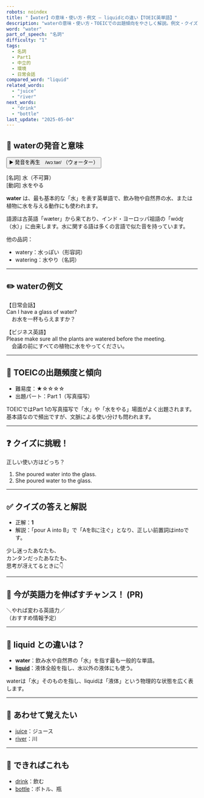 ```yaml
---
robots: noindex
title: "【water】の意味・使い方・例文 ― liquidとの違い【TOEIC英単語】"
description: "waterの意味・使い方・TOEICでの出題傾向をやさしく解説。例文・クイズ付きでliquidとの違いもわかりやすく学べます。"
word: "water"
part_of_speech: "名詞"
difficulty: "1"
tags:
  - 名詞
  - Part1
  - 中立的
  - 環境
  - 日常会話
compared_word: "liquid"
related_words:
  - "juice"
  - "river"
next_words:
  - "drink"
  - "bottle"
last_update: "2025-05-04"
---
```


## 🔰 waterの発音と意味

<button class="play-audio" onclick="playTTS('water')">
  <span class="play-audio-main">
    ▶️ 発音を再生　/wɔːtər/
  </span>
  <span class="play-audio-sub">
    （ウォーター）
  </span>
</button>

[名詞] 水（不可算）  
[動詞] 水をやる

**water** は、最も基本的な「水」を表す英単語で、飲み物や自然界の水、または植物に水を与える動作にも使われます。

語源は古英語「wæter」から来ており、インド・ヨーロッパ祖語の「wódr̥（水）」に由来します。水に関する語は多くの言語で似た音を持っています。

他の品詞：  
- watery：水っぽい（形容詞）
- watering：水やり（名詞）

---

## ✏️ waterの例文

【日常会話】  
Can I have a glass of water?  
　お水を一杯もらえますか？

【ビジネス英語】  
Please make sure all the plants are watered before the meeting.  
　会議の前にすべての植物に水をやってください。

---

## 🎯 TOEICの出題頻度と傾向

- 難易度：★☆☆☆☆
- 出題パート：Part 1（写真描写）

TOEICではPart 1の写真描写で「水」や「水をやる」場面がよく出題されます。基本語なので頻出ですが、文脈による使い分けも問われます。

---

## ❓ クイズに挑戦！

正しい使い方はどっち？

1. She poured water into the glass.  
2. She poured water to the glass.

---

## ✅ クイズの答えと解説

- 正解：**1**
- 解説：「pour A into B」で「AをBに注ぐ」となり、正しい前置詞はintoです。

少し迷ったあなたも、  
カンタンだったあなたも、  
思考が冴えてるときに👇️

---

## 🚀 今が英語力を伸ばすチャンス！ (PR)

<div class="info-center">
＼やれば変わる英語力／<br>  
（おすすめ情報予定）
</div>

---

## 🤔  liquid との違いは？

- **water**：飲み水や自然界の「水」を指す最も一般的な単語。
- **[liquid](/word/liquid)**：液体全般を指し、水以外の液体にも使う。

waterは「水」そのものを指し、liquidは「液体」という物理的な状態を広く表します。

---

## 🧩 あわせて覚えたい

- [juice](/word/juice)：ジュース
- [river](/word/river)：川

---

## 📖 できればこれも

- [drink](/word/drink)：飲む
- [bottle](/word/bottle)：ボトル、瓶

<!-- cvid: aid15_bid28 -->
